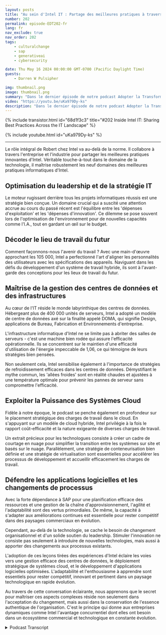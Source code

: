```yaml
---
layout: posts
title: "Au sein d'Intel IT : Partage des meilleures pratiques à travers le paysage informatique"
number: 202
permalink: episode-EDT202-fr
lang: fr
nav_exclude: true
nav_order: 202
tags:
    - culturalchange
    - sap
    - generativeai
    - cybersecurity

date: Thu May 16 2024 00:00:00 GMT-0700 (Pacific Daylight Time)
guests:
    - Darren W Pulsipher

img: thumbnail.png
image: thumbnail.png
summary: "Dans le dernier épisode de notre podcast Adopter la Transformation Numérique, notre hôte Darren Pulsipher s'est plongé dans le monde de la gestion de centres de données, du cloud computing et du développement d'applications logicielles avec Robert Vaughn, un spécialiste en technologie estimé d'Intel IT."
video: "https://youtu.be/uKa979Dy-ks"
description: "Dans le dernier épisode de notre podcast Adopter la Transformation Numérique, notre hôte Darren Pulsipher s'est plongé dans le monde de la gestion de centres de données, du cloud computing et du développement d'applications logicielles avec Robert Vaughn, un spécialiste en technologie estimé d'Intel IT."
---
```


<div>
{% include transistor.html id="68d1f3c3" title="#202 Inside Intel IT: Sharing Best Practices Across the IT Landscape" %}

{% include youtube.html id="uKa979Dy-ks" %}
</div>

---

Le rôle intégral de Robert chez Intel va au-delà de la norme. Il collabore à travers l'entreprise et l'industrie pour partager les meilleures pratiques innovantes d'Intel. Véritable touche-à-tout dans le domaine de la technologie, il maîtrise robustement les neuf domaines des meilleures pratiques informatiques d'Intel.

## Optimisation du leadership et de la stratégie IT

Le moteur rugissant derrière tous les projets informatiques réussis est une stratégie bien conçue. Un domaine crucial qui a suscité une attention accrue au cours du passé récent est l'équilibre entre les 'dépenses d'exploitation' et les 'dépenses d'innovation'. Ce dilemme se pose souvent lors de l'optimisation de l'environnement pour de nouvelles capacités comme l'I.A., tout en gardant un œil sur le budget.

## Décoder le lieu de travail du futur

Comment façonnons-nous l'avenir du travail ? Avec une main-d'œuvre approchant les 105 000, Intel a perfectionné l'art d'aligner les personnalités des utilisateurs avec les spécifications des appareils. Naviguant dans les défis du développement d'un système de travail hybride, ils sont à l'avant-garde des conceptions pour les lieux de travail du futur.

## Maîtrise de la gestion des centres de données et des infrastructures

Au cœur de l'IT réside le monde labyrinthique des centres de données. Hébergeant plus de 400 000 unités de serveurs, Intel a adopté un modèle de centre de données axé sur la finalité appelé DOMA, qui signifie Design, applications de Bureau, Fabrication et Environnements d'entreprise.

L'infrastructure informatique d'Intel ne se limite pas à abriter des salles de serveurs - c'est une machine bien rodée qui assure l'efficacité opérationnelle. Ils se concentrent sur le maintien d'une efficacité d'utilisation de l'énergie impeccable de 1,06, ce qui témoigne de leurs stratégies bien pensées.

Non seulement cela, Intel sensibilise également à l'importance de stratégies de refroidissement efficaces dans les centres de données. Démystifiant le mythe commun, les 'allées froides' sont en réalité chaudes et ajustées à une température optimale pour prévenir les pannes de serveur sans compromettre l'efficacité.

## Exploiter la Puissance des Systèmes Cloud

Fidèle à notre époque, le podcast se penche également en profondeur sur le placement stratégique des charges de travail dans le cloud. En s'appuyant sur un modèle de cloud hybride, Intel privilégie à la fois le rapport coût-efficacité et la nature exigeante de diverses charges de travail.

Un extrait précieux pour les technologues consiste à créer un cadre de courtage en nuage pour simplifier la transition entre les systèmes sur site et basés sur le nuage. Parallèlement, une stratégie de conteneurisation bien définie et une stratégie de virtualisation sont essentielles pour accélérer les processus de développement et accueillir efficacement les charges de travail.

## Défendre les applications logicielles et les changements de processus

Avec la forte dépendance à SAP pour une planification efficace des ressources et une gestion de la chaîne d'approvisionnement, l'agilité et l'adaptabilité sont des vertus primordiales. De même, la capacité à s'adapter aux améliorations continues est essentielle pour rester compétitif dans des paysages commerciaux en évolution.

Cependant, au-delà de la technologie, se cache le besoin de changement organisationnel et d'un solide soutien du leadership. Stimuler l'innovation ne consiste pas seulement à introduire de nouvelles technologies, mais aussi à apporter des changements aux processus existants.

L'adoption de ces leçons tirées des expériences d'Intel éclaire les voies vers une gestion efficace des centres de données, le déploiement stratégique de systèmes cloud, et le développement d'applications logicielles optimisées. L'adaptabilité et l'enthousiasme à apprendre sont essentiels pour rester compétitif, innovant et pertinent dans un paysage technologique en rapide évolution.

Au travers de cette conversation éclairante, nous apprenons que le secret pour maîtriser ces aspects complexes réside non seulement dans l'acceptation du changement, mais aussi dans la conservation de l'essence authentique de l'organisation. C'est le principe qui donne aux entreprises dynamiques comme Intel l'avantage concurrentiel dont elles ont besoin dans un écosystème commercial et technologique en constante évolution.



<details>
<summary> Podcast Transcript </summary>

<p></p>

</details>
